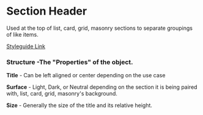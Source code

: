 # Section Header

Used at the top of list, card, grid, masonry sections to separate groupings of like items.

[Styleguide Link](https://zpl.io/2pRQ39M)

### Structure -The "Properties" of the object.

**Title** - Can be left aligned or center depending on the use case

**Surface** - Light, Dark, or Neutral depending on the section it is being paired with, list, card, grid, masonry's background.

**Size** - Generally the size of the title and its relative height.

